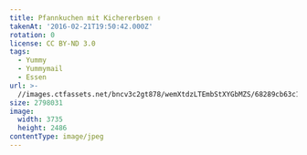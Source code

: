 ```yaml
---
title: Pfannkuchen mit Kichererbsen ✌
takenAt: '2016-02-21T19:50:42.000Z'
rotation: 0
license: CC BY-ND 3.0
tags:
  - Yummy
  - Yummymail
  - Essen
url: >-
  //images.ctfassets.net/bncv3c2gt878/wemXtdzLTEmbStXYGbMZS/68289cb63c1ef757dede8eb65b79e827/pfannkuchen-mit-kichererbsen-_25234584586_o
size: 2798031
image:
  width: 3735
  height: 2486
contentType: image/jpeg
---
```


